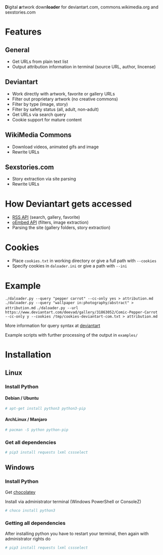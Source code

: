 **D**igital **a**rtwork down**loader** for deviantart.com, commons.wikimedia.org and sexstories.com

# Features
## General
* Get URLs from plain text list
* Output attribution information in terminal (source URL, author, lincense)

## Deviantart
* Work directly with artwork, favorite or gallery URLs
* Filter out proprietary artwork (no creative commons)
* Filter by type (image, story)
* Filter by safety status (all, adult, non-adult)
* Get URLs via search query
* Cookie support for mature content

## WikiMedia Commons
* Download videos, animated gifs and image
* Rewrite URLs

## Sexstories.com
* Story extraction via site parsing
* Rewrite URLs

# How Deviantart gets accessed
* [RSS API](https://www.deviantart.com/developers/rss) (search, gallery, favorite)
* [oEmbed API](https://www.deviantart.com/developers/oembed) (filters, image extraction)
* Parsing the site (gallery folders, story extraction)

# Cookies
* Place `cookies.txt` in working directory or give a full path with `--cookies`
* Specify cookies in `daloader.ini` or give a path with `--ini`

# Example

`./daloader.py --query "pepper carrot" --cc-only yes > attribution.md`
`./daloader.py --query "wallpaper in:photography/abstract" > attribution.md`
`./daloader.py --url https://www.deviantart.com/deevad/gallery/31863052/Comic-Pepper-Carrot --cc-only y --cookies /tmp/cookies-deviantart-com.txt > attribution.md`


More information for query syntax at [deviantart](https://www.deviantartsupport.com/en/article/how-do-i-use-rss-feeds)

Example scripts with further processing of the output in `examples/`

# Installation
## Linux
### Install Python
#### Debian / Ubuntu
```sh
# apt-get install python3 python3-pip
```
#### ArchLinux / Manjaro
```sh
# pacman -S python python-pip
```
### Get all dependencies
```sh
# pip3 install requests lxml cssselect
```

## Windows
### Install Python
Get [chocolatey](https://chocolatey.org/)

Install via administrator terminal (Windows PowerShell or ConsoleZ)
```sh
# choco install python3
```

### Getting all dependencies
After installing python you  have to restart your terminal, then again with administrator rights do
```sh
# pip3 install requests lxml cssselect
```